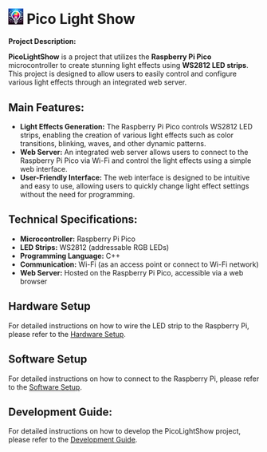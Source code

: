 # <img src="icon.png" width="30"> Pico Light Show

**Project Description:**

**PicoLightShow** is a project that utilizes the **Raspberry Pi Pico** microcontroller to create stunning light effects using **WS2812 LED strips**. This project is designed to allow users to easily control and configure various light effects through an integrated web server.

## Main Features:

- **Light Effects Generation:** The Raspberry Pi Pico controls WS2812 LED strips, enabling the creation of various light effects such as color transitions, blinking, waves, and other dynamic patterns.
- **Web Server:** An integrated web server allows users to connect to the Raspberry Pi Pico via Wi-Fi and control the light effects using a simple web interface.
- **User-Friendly Interface:** The web interface is designed to be intuitive and easy to use, allowing users to quickly change light effect settings without the need for programming.

## Technical Specifications:

- **Microcontroller:** Raspberry Pi Pico
- **LED Strips:** WS2812 (addressable RGB LEDs)
- **Programming Language:** C++
- **Communication:** Wi-Fi (as an access point or connect to Wi-Fi network)
- **Web Server:** Hosted on the Raspberry Pi Pico, accessible via a web browser

## Hardware Setup

For detailed instructions on how to wire the LED strip to the Raspberry Pi, please refer to the [Hardware Setup](hardware_setup.md). 

## Software Setup

For detailed instructions on how to connect to the Raspberry Pi, please refer to the [Software Setup](software_setup.md). 

## Development Guide:

For detailed instructions on how to develop the PicoLightShow project, please refer to the [Development Guide](development_guide.md). 